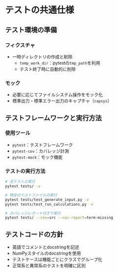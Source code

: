 # テストの共通仕様

## テスト環境の準備

### フィクスチャ
- 一時ディレクトリの作成と削除
  - `temp_work_dir`：pytestの`tmp_path`を利用
  - テスト終了時に自動的に削除

### モック
- 必要に応じてファイルシステム操作をモック化
- 標準出力・標準エラー出力のキャプチャ（`capsys`）

## テストフレームワークと実行方法

### 使用ツール
- `pytest`：テストフレームワーク
- `pytest-cov`：カバレッジ計測
- `pytest-mock`：モック機能

### テストの実行方法
```bash
# 全テストの実行
pytest tests/ -v

# 特定のテストファイルの実行
pytest tests/test_generate_input.py -v
pytest tests/test_run_calculations.py -v

# カバレッジレポート付きで実行
pytest tests/ --cov=src --cov-report=term-missing
```

## テストコードの方針
- 英語でコメントとdocstringを記述
- NumPyスタイルのdocstringを使用
- テストケースは機能ごとにクラスでグループ化
- 正常系と異常系のテストを明確に区別 
